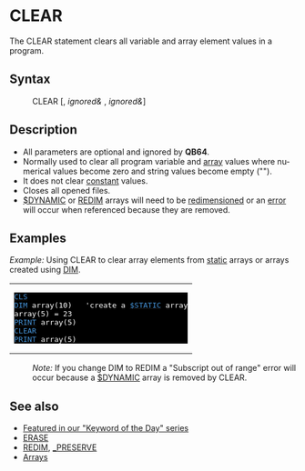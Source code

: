 <style>pre.codeide, pre.outputfixed, .outputcrt0 { background-color: #000 !important; color: #FFF !important; }</style><!DOCTYPE html>
<html class="client-nojs" dir="ltr" lang="en">
<head>
<title>CLEAR - QB64 Phoenix Edition Wiki</title>
</head>
<body class="mediawiki ltr sitedir-ltr mw-hide-empty-elt ns-0 ns-subject page-CLEAR rootpage-CLEAR skin-vector action-view skin-vector-legacy vector-feature-language-in-header-enabled vector-feature-language-in-main-page-header-disabled vector-feature-language-alert-in-sidebar-disabled vector-feature-sticky-header-disabled vector-feature-sticky-header-edit-disabled vector-feature-table-of-contents-disabled vector-feature-visual-enhancement-next-disabled">
<div class="mw-body" id="content" role="main">
<a id="top"></a>
<h1 class="firstHeading mw-first-heading" id="firstHeading"><span class="mw-page-title-main">CLEAR</span></h1>
<div class="vector-body" id="bodyContent">
<div class="mw-body-content mw-content-ltr" dir="ltr" id="mw-content-text" lang="en"><div class="mw-parser-output"><p>The <a class="mw-selflink selflink">CLEAR</a> statement clears all variable and array element values in a program.
</p>
<h2><span class="mw-headline" id="Syntax">Syntax</span></h2>
<dl><dd><a class="mw-selflink selflink">CLEAR</a> [, <i>ignored&amp;</i> , <i>ignored&amp;</i>]</dd></dl>
<p>
</p>
<h2><span class="mw-headline" id="Description">Description</span></h2>
<ul><li>All parameters are optional and ignored by <b>QB64</b>.</li>
<li>Normally used to clear all program variable and <a href="Arrays" title="Arrays">array</a> values where numerical values become zero and string values become empty ("").</li>
<li>It does not clear <a href="CONST" title="CONST">constant</a> values.</li>
<li>Closes all opened files.</li>
<li><a href="$DYNAMIC" title="$DYNAMIC">$DYNAMIC</a> or <a href="REDIM" title="REDIM">REDIM</a> arrays will need to be <a href="REDIM" title="REDIM">redimensioned</a> or an <a href="ERROR_Codes" title="ERROR Codes">error</a> will occur when referenced because they are removed.</li></ul>
<p>
</p>
<h2><span class="mw-headline" id="Examples">Examples</span></h2>
<p><i>Example:</i> Using CLEAR to clear array elements from <a href="STATIC" title="STATIC">static</a> arrays or arrays created using <a href="DIM" title="DIM">DIM</a>.
</p>
<table cellpadding="15px" width="100%">
<tbody><tr>
<td><pre class="codeide"><a href="CLS" title="CLS"><span style="color:#4593D8;">CLS</span></a>
<a href="DIM" title="DIM"><span style="color:#4593D8;">DIM</span></a> array(10)   'create a <a href="$STATIC" title="$STATIC"><span style="color:#4593D8;">$STATIC</span></a> array
array(5) = 23
<a href="PRINT" title="PRINT"><span style="color:#4593D8;">PRINT</span></a> array(5)
<a class="mw-selflink selflink"><span style="color:#4593D8;">CLEAR</span></a>
<a href="PRINT" title="PRINT"><span style="color:#4593D8;">PRINT</span></a> array(5)
</pre>
</td></tr></tbody></table>
<dl><dd><i>Note:</i> If you change DIM to REDIM a "Subscript out of range" error will occur because a <a href="$DYNAMIC" title="$DYNAMIC">$DYNAMIC</a> array is removed by CLEAR.</dd></dl>
<p>
</p>
<h2><span class="mw-headline" id="See_also">See also</span></h2>
<ul><li><a class="external text" href="https://qb64phoenix.com/forum/showthread.php?tid=1223" rel="nofollow">Featured in our "Keyword of the Day" series</a></li>
<li><a href="ERASE" title="ERASE">ERASE</a></li>
<li><a href="REDIM" title="REDIM">REDIM</a>, <a href="PRESERVE" title="PRESERVE">_PRESERVE</a></li>
<li><a href="Arrays" title="Arrays">Arrays</a></li></ul>
<p>
</p>
<!-- 
NewPP limit report
Cached time: 20240715034035
Cache expiry: 86400
Reduced expiry: false
Complications: [show‐toc]
CPU time usage: 0.023 seconds
Real time usage: 0.029 seconds
Preprocessor visited node count: 70/1000000
Post‐expand include size: 976/2097152 bytes
Template argument size: 72/2097152 bytes
Highest expansion depth: 3/100
Expensive parser function count: 0/100
Unstrip recursion depth: 0/20
Unstrip post‐expand size: 0/5000000 bytes
-->
<!--
Transclusion expansion time report (%,ms,calls,template)
100.00%   16.058      1 -total
 12.95%    2.079      1 Template:PageSyntax
 11.78%    1.892      1 Template:CodeStart
 11.47%    1.842      6 Template:Cl
  9.95%    1.598      1 Template:PageNavigation
  9.93%    1.595      1 Template:PageSeeAlso
  9.89%    1.588      2 Template:Parameter
  9.47%    1.520      1 Template:CodeEnd
  9.27%    1.489      1 Template:PageDescription
  9.10%    1.461      1 Template:PageExamples
-->
<!-- Saved in parser cache with key qb64pnix_mw19894-mwmb_:pcache:idhash:302-0!canonical and timestamp 20240715034035 and revision id 9011.
 -->
</div>
</div>
</div>
</div>
</body>
</html>